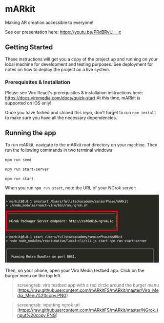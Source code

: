 # mARkit
Making AR creation accessible to everyone!

See our presentation here: https://youtu.be/PRdBRvU---c

## Getting Started
These instructions will get you a copy of the project up and running on your local machine for development and testing purposes. See deployment for notes on how to deploy the project on a live system.

### Prerequisites & Installation

Please see Viro React's prerequisites & installation instructions here: https://docs.viromedia.com/docs/quick-start
At this time, mARkit is supported on iOS only!

Once you have forked and cloned this repo, don't forget to run `npm install` to make sure you have all the necessary dependencies.

## Running the app

To run mARkit, navigate to the mARkit root directory on your machine. Then run the following commands in two terminal windows:

`npm run seed`

`npm run start-server`

`npm run start`

When you run `npm run start`, note the URL of your NGrok server: 

![screengrab of ngrok url](https://raw.githubusercontent.com/mARkitFS/mARkit/master/graphics/readme%20images/Screen%20Shot%202020-01-14%20at%207.01.56%20PM.png)

Then, on your phone, open your Viro Media testbed app. Click on the burger menu on the top left.

> screengrab: viro testbed app with a red circle around the burger menu
(https://raw.githubusercontent.com/mARkitFS/mARkit/master/Viro_Media_Menu%20copy.PNG)

> screengrab: inputting ngrok url
(https://raw.githubusercontent.com/mARkitFS/mARkit/master/NGrok_input%20copy.PNG)
